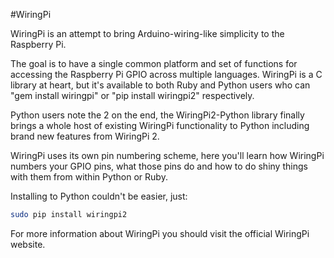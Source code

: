<!--
---
name: WiringPi
class: interface
type: pinout
url: http://wiringpi.com
github: https://github.com/WiringPi/WiringPi2-Python
pincount: 40
pin:
  '3':
    name: WiringPi 8
  '5':
    name: WiringPi 9
  '7':
    name: WiringPi 7
  '8':
    name: WiringPi 15
  '10':
    name: WiringPi 16
  '11':
    name: WiringPi 0
  '12':
    name: WiringPi 1
  '13':
    name: WiringPi 2
  '15':
    name: WiringPi 3
  '16':
    name: WiringPi 4
  '18':
    name: WiringPi 5
  '19':
    name: WiringPi 12
  '21':
    name: WiringPi 13
  '22':
    name: WiringPi 6
  '23':
    name: WiringPi 14
  '24':
    name: WiringPi 10
  '26':
    name: WiringPi 11
  '29':
    name: WiringPi 21
  '31':
    name: WiringPi 22
  '32':
    name: WiringPi 26
  '33':
    name: WiringPi 23
  '35':
    name: WiringPi 24
  '36':
    name: WiringPi 27
  '37':
    name: WiringPi 25
  '38':
    name: WiringPi 28
  '40':
    name: WiringPi 29
-->
#WiringPi

WiringPi is an attempt to bring Arduino-wiring-like simplicity to the Raspberry Pi.

The goal is to have a single common platform and set of functions for accessing the Raspberry Pi GPIO across multiple languages. WiringPi is a C library at heart, but it's available to both Ruby and Python users who can "gem install wiringpi" or "pip install wiringpi2" respectively.

Python users note the 2 on the end, the WiringPi2-Python library finally brings a whole host of existing WiringPi functionality to Python including brand new features from WiringPi 2.

WiringPi uses its own pin numbering scheme, here you'll learn how WiringPi numbers your GPIO pins, what those pins do and how to do shiny things with them from within Python or Ruby.

Installing to Python couldn't be easier, just:

```bash
sudo pip install wiringpi2
```

For more information about WiringPi you should visit the official WiringPi website.
